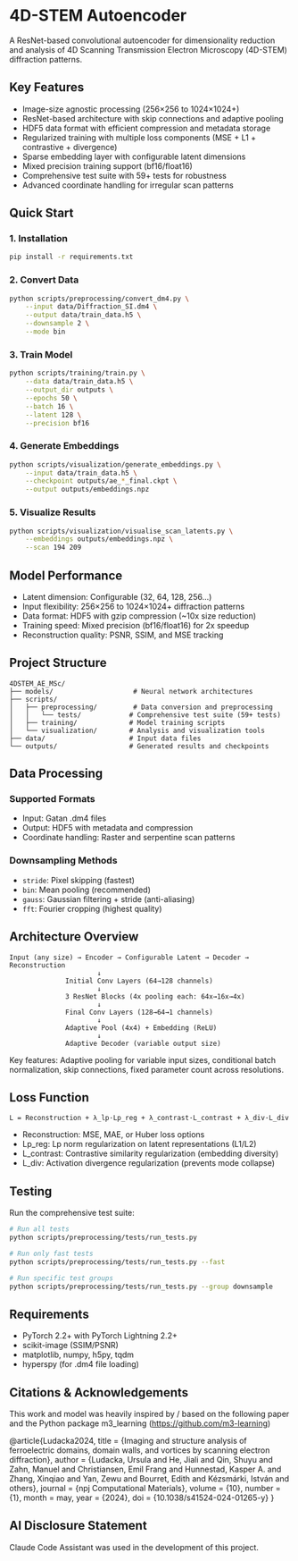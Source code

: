 # 4D-STEM Autoencoder

A ResNet-based convolutional autoencoder for dimensionality reduction and analysis of 4D Scanning Transmission Electron Microscopy (4D-STEM) diffraction patterns.

## Key Features

- Image-size agnostic processing (256×256 to 1024×1024+)
- ResNet-based architecture with skip connections and adaptive pooling
- HDF5 data format with efficient compression and metadata storage
- Regularized training with multiple loss components (MSE + L1 + contrastive + divergence) 
- Sparse embedding layer with configurable latent dimensions
- Mixed precision training support (bf16/float16)
- Comprehensive test suite with 59+ tests for robustness
- Advanced coordinate handling for irregular scan patterns

## Quick Start

### 1. Installation
```bash
pip install -r requirements.txt
```

### 2. Convert Data
```bash
python scripts/preprocessing/convert_dm4.py \
    --input data/Diffraction_SI.dm4 \
    --output data/train_data.h5 \
    --downsample 2 \
    --mode bin
```

### 3. Train Model
```bash
python scripts/training/train.py \
    --data data/train_data.h5 \
    --output_dir outputs \
    --epochs 50 \
    --batch 16 \
    --latent 128 \
    --precision bf16
```

### 4. Generate Embeddings
```bash
python scripts/visualization/generate_embeddings.py \
    --input data/train_data.h5 \
    --checkpoint outputs/ae_*_final.ckpt \
    --output outputs/embeddings.npz
```

### 5. Visualize Results
```bash
python scripts/visualization/visualise_scan_latents.py \
    --embeddings outputs/embeddings.npz \
    --scan 194 209
```

## Model Performance

- Latent dimension: Configurable (32, 64, 128, 256...)
- Input flexibility: 256×256 to 1024×1024+ diffraction patterns  
- Data format: HDF5 with gzip compression (~10x size reduction)
- Training speed: Mixed precision (bf16/float16) for 2x speedup
- Reconstruction quality: PSNR, SSIM, and MSE tracking

## Project Structure

```
4DSTEM_AE_MSc/
├── models/                    # Neural network architectures
├── scripts/
│   ├── preprocessing/         # Data conversion and preprocessing
│   │   └── tests/            # Comprehensive test suite (59+ tests)
│   ├── training/             # Model training scripts
│   └── visualization/        # Analysis and visualization tools
├── data/                     # Input data files
└── outputs/                  # Generated results and checkpoints
```

## Data Processing

### Supported Formats
- Input: Gatan .dm4 files
- Output: HDF5 with metadata and compression
- Coordinate handling: Raster and serpentine scan patterns

### Downsampling Methods
- `stride`: Pixel skipping (fastest)
- `bin`: Mean pooling (recommended)
- `gauss`: Gaussian filtering + stride (anti-aliasing)
- `fft`: Fourier cropping (highest quality)

## Architecture Overview

```
Input (any size) → Encoder → Configurable Latent → Decoder → Reconstruction
                      ↓
              Initial Conv Layers (64→128 channels)
                      ↓  
              3 ResNet Blocks (4x pooling each: 64x→16x→4x)
                      ↓
              Final Conv Layers (128→64→1 channels)
                      ↓
              Adaptive Pool (4x4) + Embedding (ReLU)
                      ↓
              Adaptive Decoder (variable output size)
```

Key features: Adaptive pooling for variable input sizes, conditional batch normalization, skip connections, fixed parameter count across resolutions.

## Loss Function

```
L = Reconstruction + λ_lp·Lp_reg + λ_contrast·L_contrast + λ_div·L_div
```

- Reconstruction: MSE, MAE, or Huber loss options
- Lp_reg: Lp norm regularization on latent representations (L1/L2)
- L_contrast: Contrastive similarity regularization (embedding diversity)
- L_div: Activation divergence regularization (prevents mode collapse)

## Testing

Run the comprehensive test suite:

```bash
# Run all tests
python scripts/preprocessing/tests/run_tests.py

# Run only fast tests  
python scripts/preprocessing/tests/run_tests.py --fast

# Run specific test groups
python scripts/preprocessing/tests/run_tests.py --group downsample
```

## Requirements

- PyTorch 2.2+ with PyTorch Lightning 2.2+
- scikit-image (SSIM/PSNR)
- matplotlib, numpy, h5py, tqdm
- hyperspy (for .dm4 file loading)

## Citations & Acknowledgements
This work and model was heavily inspired by / based on the following paper and the Python package m3_learning (https://github.com/m3-learning)

@article{Ludacka2024,
  title   = {Imaging and structure analysis of ferroelectric domains, domain walls, and vortices by scanning electron diffraction},
  author  = {Ludacka, Ursula and He, Jiali and Qin, Shuyu and Zahn, Manuel and Christiansen, Emil Frang and Hunnestad, Kasper A. and Zhang, Xinqiao and Yan, Zewu and Bourret, Edith and Kézsmárki, István and others},
  journal = {npj Computational Materials},
  volume  = {10},
  number  = {1},
  month   = may,
  year    = {2024},
  doi     = {10.1038/s41524-024-01265-y}
}

## AI Disclosure Statement

Claude Code Assistant was used in the development of this project.